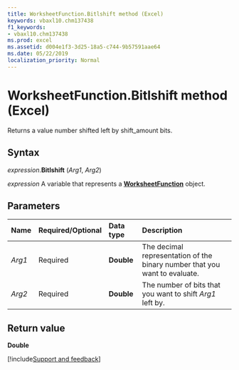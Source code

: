 ```yaml
---
title: WorksheetFunction.Bitlshift method (Excel)
keywords: vbaxl10.chm137438
f1_keywords:
- vbaxl10.chm137438
ms.prod: excel
ms.assetid: d004e1f3-3d25-18a5-c744-9b57591aae64
ms.date: 05/22/2019
localization_priority: Normal
---
```



# WorksheetFunction.Bitlshift method (Excel)

Returns a value number shifted left by shift_amount bits.


## Syntax

_expression_.**Bitlshift** (_Arg1_, _Arg2_)

_expression_ A variable that represents a **[WorksheetFunction](Excel.WorksheetFunction.md)** object.


## Parameters

|Name|Required/Optional|Data type|Description|
|:-----|:-----|:-----|:-----|
| _Arg1_|Required|**Double**|The decimal representation of the binary number that you want to evaluate.|
| _Arg2_|Required|**Double**|The number of bits that you want to shift _Arg1_ left by.|

## Return value

**Double**




[!include[Support and feedback](~/includes/feedback-boilerplate.md)]